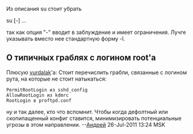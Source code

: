 Из описания su стоит убрать

su \[-\] ...

так как опция "-" вводит в заблуждение и имеет ограничения. Лучге
указывать вместо нее стандартную форму -l.

## О типичных граблях с логином root'a

Плюсую [vurdalak](http://www.linux.org.ru/people/vurdalak/profile)'a:
Стоит перечислить грабли, связанные с логином рута, на которые не
стоит натыкаться:

    PermitRootLogin из sshd_config
    AllowRootLogin из kdmrc
    RootLogin в proftpd.conf

ну и так далее, кто что вспомнит. Чтобы когда дефолтный или
скопипащенный конфиг ставится, минимизировать потенциальные
угрозы в этом направлении. --[Андрей](User:adriano32 "wikilink")
26-Jul-2011 13:24 MSK